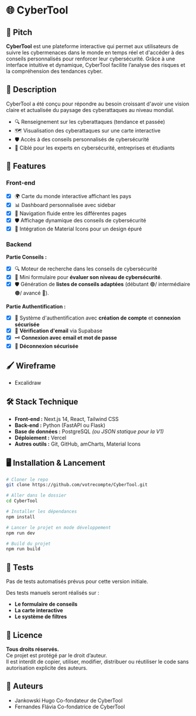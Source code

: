 # 🌐 CyberTool

## 🎯 Pitch
**CyberTool** est une plateforme interactive qui permet aux utilisateurs de suivre les cybermenaces dans le monde en temps réel et d'accéder à des conseils personnalisés pour renforcer leur cybersécurité. Grâce à une interface intuitive et dynamique, CyberTool facilite l’analyse des risques et la compréhension des tendances cyber.

## 📝 Description
CyberTool a été conçu pour répondre au besoin croissant d'avoir une vision claire et actualisée du paysage des cyberattaques au niveau mondial.

- 🔍 Renseignement sur les cyberattaques (tendance et passée)
- 🗺️ Visualisation des cyberattaques sur une carte interactive 
- 🛡️ Accès à des conseils personnalisés de cybersécurité
- 👥 Ciblé pour les experts en cybersécurité, entreprises et étudiants

## 🚀 Features

### Front-end
- [x] 🌍 Carte du monde interactive affichant les pays
- [x] 📊 Dashboard personnalisée avec sidebar
- [x] 🔄 Navigation fluide entre les différentes pages
- [x] 🛡️ Affichage dynamique des conseils de cybersécurité
- [x] 🎨 Intégration de Material Icons pour un design épuré

### Backend
**Partie Conseils :**
- [x] 🔍 Moteur de recherche dans les conseils de cybersécurité
- [x] 📝 Mini formulaire pour **évaluer son niveau de cybersécurité**.
- [x] 🛡️ Génération de **listes de conseils adaptées** (débutant 🟢/ intermédiaire 🟠/ avancé 🔵).

**Partie Authentification :**
- [x] 🔐 Système d'authentification avec **création de compte** et **connexion sécurisée**
- [x] 📨 **Vérification d'email** via Supabase
- [x] 🗝️ **Connexion avec email et mot de passe**
- [x] 🚪 **Déconnexion sécurisée**

## 🖌️ Wireframe
- Excalidraw

## 🛠️ Stack Technique
- **Front-end :** Next.js 14, React, Tailwind CSS
- **Back-end :** Python (FastAPI ou Flask)
- **Base de données :** PostgreSQL *(ou JSON statique pour la V1)*
- **Déploiement :** Vercel
- **Autres outils :** Git, GitHub, amCharts, Material Icons

## 🖥️ Installation & Lancement

```bash
# Cloner le repo
git clone https://github.com/votrecompte/CyberTool.git

# Aller dans le dossier
cd CyberTool

# Installer les dépendances
npm install

# Lancer le projet en mode développement
npm run dev

# Build du projet
npm run build
```

## 🧪 Tests
Pas de tests automatisés prévus pour cette version initiale.

Des tests manuels seront réalisés sur :
- **Le formulaire de conseils**
- **La carte interactive**
- **Le système de filtres**

## 📜 Licence
**Tous droits réservés.**  
Ce projet est protégé par le droit d’auteur.  
Il est interdit de copier, utiliser, modifier, distribuer ou réutiliser le code sans autorisation explicite des auteurs.


## 👥 Auteurs
- Jankowski Hugo Co-fondateur de CyberTool
- Fernandes Flávia Co-fondatrice de CyberTool

